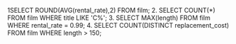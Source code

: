 1SELECT ROUND(AVG(rental_rate),2) FROM film;
2. SELECT COUNT(*) FROM film WHERE title LIKE 'C%';
3. SELECT MAX(length) FROM film WHERE rental_rate = 0.99;
4. SELECT COUNT(DISTINCT replacement_cost) FROM film WHERE length > 150;
